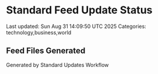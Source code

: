 # Standard Feed Update Status
Last updated: Sun Aug 31 14:09:50 UTC 2025
Categories: technology,business,world

## Feed Files Generated

Generated by Standard Updates Workflow
